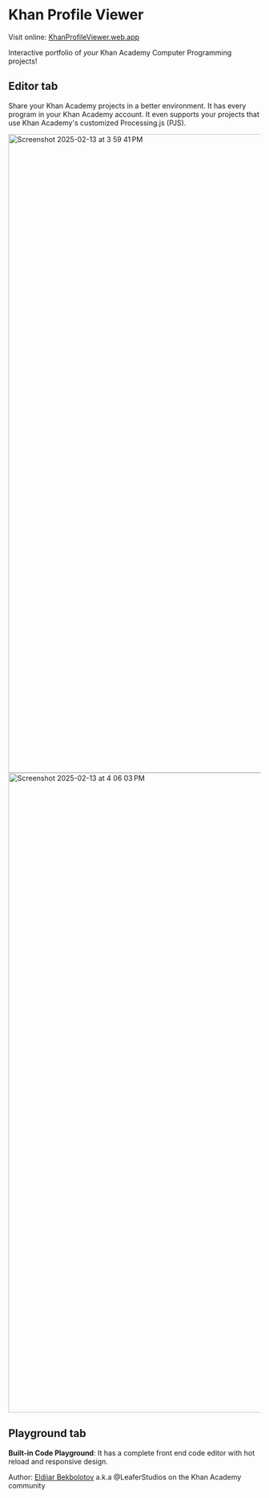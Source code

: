# Khan Profile Viewer

Visit online:
[KhanProfileViewer.web.app](https://khanprofileviewer.web.app/)

Interactive portfolio of _your_ Khan Academy Computer Programming projects!

## Editor tab

Share your Khan Academy projects in a better environment. It has every program in your Khan Academy account. It even supports your projects that use Khan Academy's customized Processing.js (PJS).

<img width="1273" alt="Screenshot 2025-02-13 at 3 59 41 PM" src="https://github.com/user-attachments/assets/5b744697-8d1b-4739-930e-66974b6ba0f0" />

<img width="1275" alt="Screenshot 2025-02-13 at 4 06 03 PM" src="https://github.com/user-attachments/assets/29abbe9f-9aa0-4a30-9e8d-455c150fc2e1" />

## Playground tab

**Built-in Code Playground**: It has a complete front end code editor with hot reload and responsive design.

Author: <a href='github.com/EldiiarBekbolotov' target='_blank'>Eldiiar Bekbolotov</a> a.k.a @LeaferStudios on the Khan Academy community

